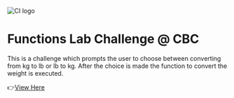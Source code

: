 ![CI logo](https://canadianbusinesscollege.com/wp-content/uploads/2020/09/CBC-New-Logo-Website.png)

# Functions Lab Challenge @ CBC

This is a challenge which prompts the user to choose between converting from kg to lb or lb to kg. After the choice is made the function to convert the weight is executed.

👉[View Here](https://kmadjei.github.io/function-challenge/)